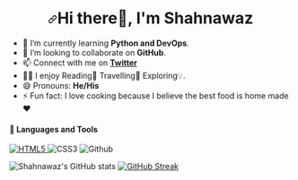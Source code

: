  ###                                 <h1 align="center" dir="auto"><a id="user-content-hi--im-shahnawaz-ahmad" class="anchor" aria-hidden="true" href="#hi--im-pradumna-saraf"><svg class="octicon octicon-link" viewBox="0 0 16 16" version="1.1" width="16" height="16" aria-hidden="true"><path fill-rule="evenodd" d="M7.775 3.275a.75.75 0 001.06 1.06l1.25-1.25a2 2 0 112.83 2.83l-2.5 2.5a2 2 0 01-2.83 0 .75.75 0 00-1.06 1.06 3.5 3.5 0 004.95 0l2.5-2.5a3.5 3.5 0 00-4.95-4.95l-1.25 1.25zm-4.69 9.64a2 2 0 010-2.83l2.5-2.5a2 2 0 012.83 0 .75.75 0 001.06-1.06 3.5 3.5 0 00-4.95 0l-2.5 2.5a3.5 3.5 0 004.95 4.95l1.25-1.25a.75.75 0 00-1.06-1.06l-1.25 1.25a2 2 0 01-2.83 0z"></path></svg></a>Hi <g-emoji class="g-emoji" alias="wave" fallback-src="https://github.githubassets.com/images/icons/emoji/unicode/1f44b.png"></g-emoji>there👋, I'm Shahnawaz</h1>                        

 
 



- 🌱 I’m currently  learning **Python and DevOps**.
- 👯 I’m looking to collaborate on **GitHub**.
- 📫 Connect with  me on [**Twitter**](https://twitter.com/shnwz68)
- :standing_man:  I  enjoy Reading📖 Travelling🧳 Exploring💡.  
- 😄 Pronouns: **He/His**
- ⚡ Fun fact: I love cooking because I believe the best food is home made❤️


#### :hammer: Languages and Tools 




<a target="_blank" rel="noopener noreferrer" href="https://camo.githubusercontent.com/2b557339a6e1d57d806df23e6f3519a69c7e4ca65a41ca7772e2d96b19c2674f/68747470733a2f2f696d672e736869656c64732e696f2f62616467652f68746d6c352d2532336663613961652e7376673f7374796c653d666f722d7468652d6261646765266c6f676f3d68746d6c35266c6f676f436f6c6f723d313430323030"><img alt="HTML5" src="https://camo.githubusercontent.com/2b557339a6e1d57d806df23e6f3519a69c7e4ca65a41ca7772e2d96b19c2674f/68747470733a2f2f696d672e736869656c64732e696f2f62616467652f68746d6c352d2532336663613961652e7376673f7374796c653d666f722d7468652d6261646765266c6f676f3d68746d6c35266c6f676f436f6c6f723d313430323030" data-canonical-src="https://img.shields.io/badge/html5-%23fca9ae.svg?style=for-the-badge&amp;logo=html5&amp;logoColor=140200" style="max-width: 100%;">  </a><img alt="CSS3" src="https://camo.githubusercontent.com/3c07a6aa3c234f782c4cfb1a1970a86612129e25e49440a1da126ac714f10642/68747470733a2f2f696d672e736869656c64732e696f2f62616467652f637373332d2532336666643263652e7376673f7374796c653d666f722d7468652d6261646765266c6f676f3d63737333266c6f676f436f6c6f723d313430323030" data-canonical-src="https://img.shields.io/badge/css3-%23ffd2ce.svg?style=for-the-badge&amp;logo=css3&amp;logoColor=140200" style="max-width: 100%;">  <img alt="Github" src="https://camo.githubusercontent.com/0c0c95029a9a9db83b15225ac84a8beb2feb81de64badc57dd9d79527a9cd26b/68747470733a2f2f696d672e736869656c64732e696f2f62616467652f6769746875622d2532336534363236622e7376673f7374796c653d666f722d7468652d6261646765266c6f676f3d676974687562266c6f676f436f6c6f723d313430323030" data-canonical-src="https://img.shields.io/badge/github-%23e4626b.svg?style=for-the-badge&amp;logo=github&amp;logoColor=140200" style="max-width: 100%;">  





![Shahnawaz's GitHub stats](https://github-readme-stats.vercel.app/api?username=shahnawaz-ahmad19&theme=slateorange&show_icons=true) [![GitHub Streak](https://github-readme-streak-stats.herokuapp.com/?user=shahnawaz-ahmad19&theme=slateorange)](https://git.io/streak-stats)


<!--START_SECTION:activity-->




<!--END_SECTION:activity-->




          








